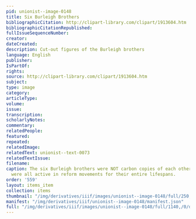 ```yaml
---
pid: unionist--image-0148
title: Six Burleigh Brothers
bibliographicCitation: http://clipart-library.com/clipart/1913604.htm
bibliographicCitationRepublished: 
fullIssueSequenceNumber: 
creator: 
dateCreated: 
description: Cut-out figures of the Burleigh brothers
language: English
publisher: 
IsPartOf: 
rights: 
source: http://clipart-library.com/clipart/1913604.htm
subject: 
type: image
category: 
articleType: 
volume: 
issue: 
transcription: 
scholarlyNotes: 
commentary: 
relatedPeople: 
featured: 
repeated: 
relatedImage: 
relatedText: unionist--text-0073
relatedTextIssue: 
filename: 
caption: The six Burleigh brothers were NOT carbon copies of each other, but they
  were all active in reform movements for their entire lifespans.
order: '559'
layout: items_item
collection: items
thumbnail: "/img/derivatives/iiif/images/unionist--image-0148/full/250,/0/default.jpg"
manifest: "/img/derivatives/iiif/unionist--image-0148/manifest.json"
full: "/img/derivatives/iiif/images/unionist--image-0148/full/1140,/0/default.jpg"
---
```

